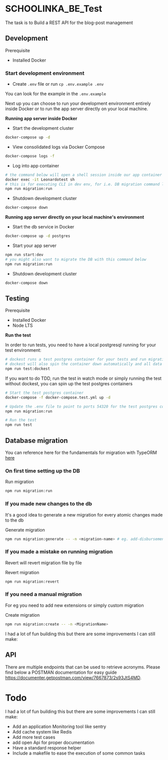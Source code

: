 
# SCHOOLINKA_BE_Test

The task is to Build a REST API for the blog-post management
## Development

Prerequisite

-   Installed Docker

### Start development environment

-   Create `.env` file or run `cp .env.example .env`

You can look for the example in the `.env.example` 

Next up you can choose to run your development environment entirely inside Docker or to run the app server directly on your local machine.

**Running app server inside Docker**

-   Start the development cluster

```bash
docker-compose up -d
```

-   View consolidated logs via Docker Compose

```bash
docker-compose logs -f
```

-   Log into app container

```bash
# the command below will open a shell session inside our app container
docker exec -it Leonardotest sh
# this is for executing CLI in dev env, for i.e. DB migration command like below
npm run migration:run
```

-   Shutdown development cluster

```bash
docker-compose down
```

**Running app server directly on your local machine's environment**

-   Start the db service in Docker

```bash
docker-compose up -d postgres
```

-   Start your app server

```bash
npm run start:dev
# you might also want to migrate the DB with this command below
npm run migration:run
```

-   Shutdown development cluster

```bash
docker-compose down
```

## Testing

Prerequisite

-   Installed Docker
-   Node LTS

**Run the test**

In order to run tests, you need to have a local postgresql running for your test environment:

```bash
# dockest runs a test postgres container for your tests and run migrations for you before starting the test
# dockest will also spin the container down automatically and all data will be wiped clean
npm run test:dockest
```

If you want to do TDD, run the test in watch mode or simply running the test without dockest, you can spin up the test postgres containers

```bash
# Start the test postgres container
docker-compose -f docker-compose.test.yml up -d

# Update the .env file to point to ports 54320 for the test postgres container
npm run migration:run

# Run the test
npm run test
```

## Database migration

You can reference here for the fundamentals for migration with TypeORM [here](https://medium.com/better-programming/typeorm-migrations-explained-fdb4f27cb1b3)

### On first time setting up the DB

Run migration

```bash
npm run migration:run
```

### If you made new changes to the db

It's a good idea to generate a new migration for every atomic changes made to the db

Generate migration

```bash
npm run migration:generate -- -n <migration-name> # eg. add-disbursement-column
```

### If you made a mistake on running migration

Revert will revert migration file by file

Revert migration

```bash
npm run migration:revert
```

### If you need a manual migration

For eg you need to add new extensions or simply custom migration

Create migration

```bash
npm run migration:create -- -n <MigrationName>
```

I had a lot of fun building this but there are some improvements I can still make:


## API

There are multiple endpoints that can be used to retrieve acronyms. Please find below a POSTMAN documentation for easy guide <a href="https://documenter.getpostman.com/view/7667873/2s93JtS4MD">https://documenter.getpostman.com/view/7667873/2s93JtS4MD</a>.

# Todo

I had a lot of fun building this but there are some improvements I can still make:

- Add an application Monitoring tool like sentry
- Add cache system like Redis
- Add more test cases
- add open Api for proper documentation
- Have a standard response helper
- Include a makefile to ease the execution of some common tasks